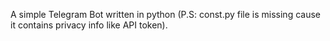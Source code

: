 A simple Telegram Bot written in python (P.S: const.py file is missing cause it contains privacy info like API token).